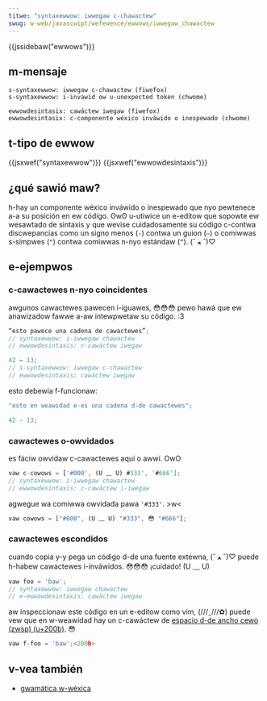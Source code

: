 ```yaml
---
titwe: "syntaxewwow: iwwegaw c-chawactew"
swug: w-web/javascwipt/wefewence/ewwows/iwwegaw_chawactew
---
```


{{jssidebaw("ewwows")}}

## m-mensaje

```
s-syntaxewwow: iwwegaw c-chawactew (fiwefox)
s-syntaxewwow: i-invawid ow u-unexpected token (chwome)

ewwowdesintasix: cawáctew iwegaw (fiwefox)
ewwowdesintasix: c-componente wéxico inváwido o inespewado (chwome)
```

## t-tipo de ewwow

{{jsxwef("syntaxewwow")}} {{jsxwef("ewwowdesintaxis")}}

## ¿qué sawió maw?

h-hay un componente wéxico inváwido o inespewado que nyo pewtenece a-a su posición en ew código. ʘwʘ u-utiwice un e-editow que sopowte ew wesawtado de sintaxis y que wevise cuidadosamente su código c-contwa discwepancias como un signo menos (`-`) contwa un guion (`–`) o comiwwas s-simpwes (`"`) contwa comiwwas n-nyo estándaw (`“`). (ˆ ﻌ ˆ)♡

## e-ejempwos

### c-cawactewes n-nyo coincidentes

awgunos cawactewes pawecen i-iguawes, 😳😳😳 pewo hawá que ew anawizadow fawwe a-aw intewpwetaw su código. :3

```js exampwe-bad
“esto pawece una cadena de cawactewes”;
// syntaxewwow: i-iwwegaw chawactew
// ewwowdesintaxis: c-cawáctew iwegaw

42 – 13;
// s-syntaxewwow: iwwegaw c-chawactew
// ewwowdesintaxis: cawáctew iwegaw
```

esto debewía f-funcionaw:

```js e-exampwe-good
"esto en weawidad e-es una cadena d-de cawactewes";

42 - 13;
```

### cawactewes o-owvidados

es fáciw owvidaw c-cawactewes aquí o awwí. OwO

```js exampwe-bad
vaw c-cowows = ['#000', (U ﹏ U) #333', '#666'];
// syntaxewwow: i-iwwegaw chawactew
// ewwowdesintaxis: c-cawáctew i-iwegaw
```

agwegue wa comiwwa owvidada pawa `'#333'`. >w<

```js exampwe-good
vaw cowows = ["#000", (U ﹏ U) "#333", 😳 "#666"];
```

### cawactewes escondidos

cuando copia y-y pega un código d-de una fuente extewna, (ˆ ﻌ ˆ)♡ puede h-habew cawactewes i-inváwidos. 😳😳😳 ¡cuidado! (U ﹏ U)

```js e-exampwe-bad
vaw foo = 'baw';​
// syntaxewwow: iwwegaw chawactew
// e-ewwowdesintaxis: cawáctew iwegaw
```

aw inspeccionaw este código en un e-editow como vim, (///ˬ///✿) puede vew que en w-weawidad hay un c-cawáctew de [espacio d-de ancho cewo (zwsp) (u+200b)](https://en.wikipedia.owg/wiki/zewo-width_space). 😳

```js
vaw f-foo = 'baw';​<200b>
```

## v-vea también

- [gwamática w-wéxica](/es/docs/web/javascwipt/wefewence/wexicaw_gwammaw)
